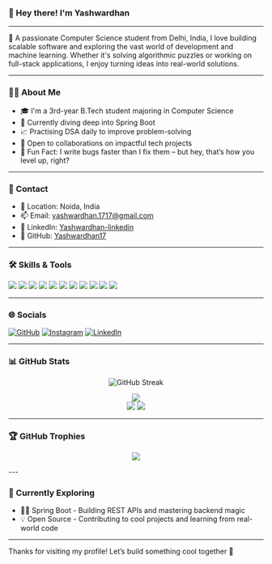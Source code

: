 ### 👋 Hey there! I'm Yashwardhan
---

🚀 A passionate Computer Science student from Delhi, India, I love building scalable software and exploring the vast world of development and machine learning. Whether it's solving algorithmic puzzles or working on full-stack applications, I enjoy turning ideas into real-world solutions.

---

### 🧑‍💻 About Me

- 🎓 I'm a 3rd-year B.Tech student majoring in Computer Science
- 🤖 Currently diving deep into Spring Boot
- 📈 Practising DSA daily to improve problem-solving
- 🤝 Open to collaborations on impactful tech projects
- 🧩 Fun Fact: I write bugs faster than I fix them – but hey, that’s how you level up, right?

---

### 💼 Contact

- 📍 Location: Noida, India  
- 📫 Email: [yashwardhan.1717@gmail.com](mailto:yashwardhan.1717@gmail.com)
- 💼 LinkedIn: [Yashwardhan-linkedin](https://www.linkedin.com/in/yashwardhan17/)
- 🐙 GitHub: [Yashwardhan17](https://github.com/yashwardhan17)  

---

### 🛠 Skills & Tools

<p align="left">
  <!-- Languages -->
  <img src="https://img.shields.io/badge/Java-ED8B00?style=for-the-badge&logo=java&logoColor=white" />
  
  
  <!-- Frontend -->
  <img src="https://img.shields.io/badge/HTML5-E34F26?style=for-the-badge&logo=html5&logoColor=white" />
  <img src="https://img.shields.io/badge/CSS3-1572B6?style=for-the-badge&logo=css3&logoColor=white" />
  <img src="https://img.shields.io/badge/Bootstrap-563D7C?style=for-the-badge&logo=bootstrap&logoColor=white" />
  <img src="https://img.shields.io/badge/React-20232A?style=for-the-badge&logo=react&logoColor=61DAFB" />
  
  <!-- Backend & DB -->
  <img src="https://img.shields.io/badge/MySQL-00758F?style=for-the-badge&logo=mysql&logoColor=white" />
  <img src="https://img.shields.io/badge/MongoDB-47A248?style=for-the-badge&logo=mongodb&logoColor=white" />

  <!-- Tools -->
  <img src="https://img.shields.io/badge/Git-F05032?style=for-the-badge&logo=git&logoColor=white"/>
  <img src="https://img.shields.io/badge/GitHub-181717?style=for-the-badge&logo=github&logoColor=white" />
  <img src="https://img.shields.io/badge/VSCode-007ACC?style=for-the-badge&logo=visual%20studio%20code&logoColor=white" />
  <img src="https://img.shields.io/badge/Postman-FF6C37?style=for-the-badge&logo=postman&logoColor=white" />
</p>

---

### 🌐 Socials

[![GitHub](https://img.shields.io/badge/GitHub-333?style=for-the-badge&logo=github&logoColor=white)](https://github.com/yashwardhan17)
[![Instagram](https://img.shields.io/badge/Instagram-E4405F?style=for-the-badge&logo=instagram&logoColor=white)](http://www.instagram.com/yashwardhan17)
[![LinkedIn](https://img.shields.io/badge/LinkedIn-0A66C2?style=for-the-badge&logo=linkedin&logoColor=white)](https://www.linkedin.com/in/yashwardhan17/)

---

### 📊 GitHub Stats
<p align="center"> <img src="https://github-readme-streak-stats.herokuapp.com?user=yashwardhan17&theme=tokyonight&hide_border=false" alt="GitHub Streak" /> </p> <p align="center"> <img src="https://github-profile-summary-cards.vercel.app/api/cards/profile-details?username=yashwardhan17&theme=tokyonight" /> <br /> <img src="https://github-profile-summary-cards.vercel.app/api/cards/repos-per-language?username=yashwardhan17&theme=tokyonight" /> <img src="https://github-profile-summary-cards.vercel.app/api/cards/most-commit-language?username=yashwardhan17&theme=tokyonight" /> </p>

---
### 🏆 GitHub Trophies
<p align="center"> <img src="https://github-profile-trophy.vercel.app/?username=yashwardhan17&theme=tokyonight&no-bg=true&no-frame=true&column=7" /> </p>
---

### 🧠 Currently Exploring

- 🧙‍♂️ Spring Boot - Building REST APIs and mastering backend magic
- 💡 Open Source - Contributing to cool projects and learning from real-world code

---

Thanks for visiting my profile! Let’s build something cool together 🚀
